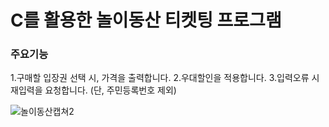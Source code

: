 # C를 활용한 놀이동산 티켓팅 프로그램


### 주요기능
1.구매할 입장권 선택 시, 가격을 출력합니다.
2.우대할인을 적용합니다.
3.입력오류 시 재입력을 요청합니다. (단, 주민등록번호 제외)

![놀이동산캡쳐2](https://user-images.githubusercontent.com/95601950/159195226-f6ae943c-ac38-42e5-8a1d-8864623bdd64.png)
